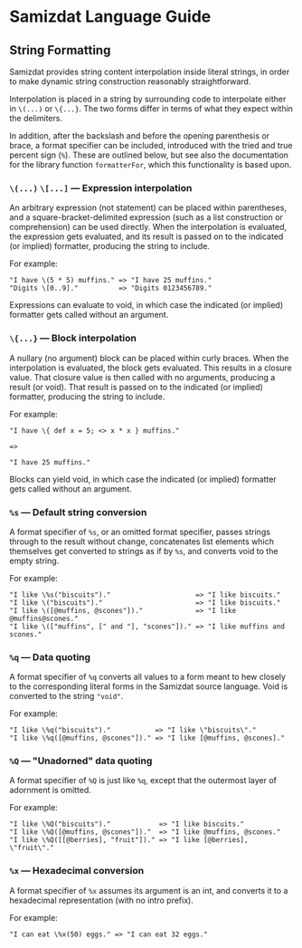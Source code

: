 Samizdat Language Guide
=======================

String Formatting
-----------------

Samizdat provides string content interpolation inside literal strings,
in order to make dynamic string construction reasonably straightforward.

Interpolation is placed in a string by surrounding code to interpolate
either in `\(...)` or `\{...}`. The two forms differ in terms of what
they expect within the delimiters.

In addition, after the backslash and before the opening parenthesis or
brace, a format specifier can be included, introduced with the tried
and true percent sign (`%`). These are outlined below, but see also
the documentation for the library function `formatterFor`, which
this functionality is based upon.

### `\(...)` `\[...]` &mdash; Expression interpolation

An arbitrary expression (not statement) can be placed within parentheses,
and a square-bracket-delimited expression (such as a list construction or
comprehension) can be used directly. When the interpolation is evaluated, the
expression gets evaluated, and its result is passed on to the indicated (or
implied) formatter, producing the string to include.

For example:

```
"I have \(5 * 5) muffins." => "I have 25 muffins."
"Digits \[0..9]."          => "Digits 0123456789."
```

Expressions can evaluate to void, in which case the indicated (or implied)
formatter gets called without an argument.

### `\{...}` &mdash; Block interpolation

A nullary (no argument) block can be placed within curly braces.
When the interpolation is evaluated, the block gets evaluated. This
results in a closure value. That closure value is then called with
no arguments, producing a result (or void). That result is passed on
to the indicated (or implied) formatter, producing the string to include.

For example:

```
"I have \{ def x = 5; <> x * x } muffins."

=>

"I have 25 muffins."
```

Blocks can yield void, in which case the indicated (or implied)
formatter gets called without an argument.

### `%s` &mdash; Default string conversion

A format specifier of `%s`, or an omitted format specifier, passes strings
through to the result without change, concatenates list elements which
themselves get converted to strings as if by `%s`, and converts void to the
empty string.

For example:

```
"I like \%s("biscuits")."                     => "I like biscuits."
"I like \("biscuits")."                       => "I like biscuits."
"I like \([@muffins, @scones"])."             => "I like @muffins@scones."
"I like \(["muffins", [" and "], "scones"])." => "I like muffins and scones."
```

### `%q` &mdash; Data quoting

A format specifier of `%q` converts all values to a form meant to hew
closely to the corresponding literal forms in the Samizdat source
language. Void is converted to the string `"void"`.

For example:

```
"I like \%q("biscuits")."           => "I like \"biscuits\"."
"I like \%q([@muffins, @scones"])." => "I like [@muffins, @scones]."
```

### `%Q` &mdash; "Unadorned" data quoting

A format specifier of `%Q` is just like `%q`, except that the outermost
layer of adornment is omitted.

For example:

```
"I like \%Q("biscuits")."            => "I like biscuits."
"I like \%Q([@muffins, @scones"])."  => "I like @muffins, @scones."
"I like \%Q([[@berries], "fruit"])." => "I like [@berries], \"fruit\"."
```

### `%x` &mdash; Hexadecimal conversion

A format specifier of `%x` assumes its argument is an int, and converts it
to a hexadecimal representation (with no intro prefix).

For example:

```
"I can eat \%x(50) eggs." => "I can eat 32 eggs."
```
